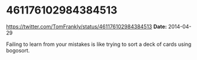 # 461176102984384513
https://twitter.com/TomFrankly/status/461176102984384513
**Date:** 2014-04-29

Failing to learn from your mistakes is like trying to sort a deck of cards using bogosort.
